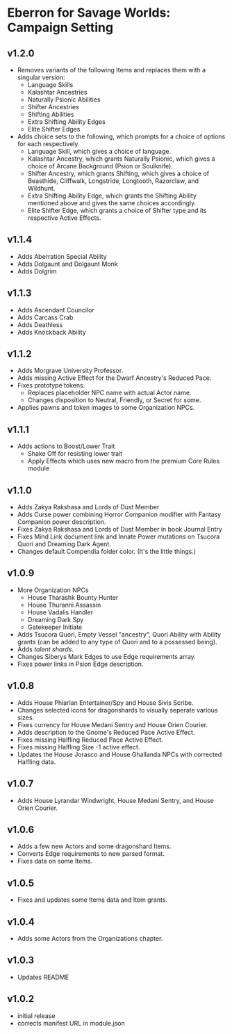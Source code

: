 # Eberron for Savage Worlds: Campaign Setting

## v1.2.0

- Removes variants of the following Items and replaces them with a singular version:
  - Language Skills
  - Kalashtar Ancestries
  - Naturally Psionic Abilities
  - Shifter Ancestries
  - Shifting Abilities
  - Extra Shifting Ability Edges
  - Elite Shifter Edges
- Adds choice sets to the following, which prompts for a choice of options for each respectively.
  - Language Skill, which gives a choice of language.
  - Kalashtar Ancestry, which grants Naturally Psionic, which gives a choice of Arcane Background (Psion or Soulknife).
  - Shifter Ancestry, which grants Shifting, which gives a choice of Beasthide, Cliffwalk, Longstride, Longtooth, Razorclaw, and Wildhunt.
  - Extra Shifting Ability Edge, which grants the Shifting Ability mentioned above and gives the same choices accordingly.
  - Elite Shifter Edge, which grants a choice of Shifter type and its respective Active Effects.

## v1.1.4

- Adds Aberration Special Ability
- Adds Dolgaunt and Dolgaunt Monk
- Adds Dolgrim

## v1.1.3

- Adds Ascendant Councilor
- Adds Carcass Crab
- Adds Deathless
- Adds Knockback Ability

## v1.1.2

- Adds Morgrave University Professor.
- Adds missing Active Effect for the Dwarf Ancestry's Reduced Pace.
- Fixes prototype tokens.
  - Replaces placeholder NPC name with actual Actor name.
  - Changes disposition to Neutral, Friendly, or Secret for some.
- Applies pawns and token images to some Organization NPCs.

## v1.1.1

- Adds actions to Boost/Lower Trait
  - Shake Off for resisting lower trait
  - Apply Effects which uses new macro from the premium Core Rules module

## v1.1.0

- Adds Zakya Rakshasa and Lords of Dust Member
- Adds Curse power combining Horror Companion modifier with Fantasy Companion power description.
- Fixes Zakya Rakshasa and Lords of Dust Member in book Journal Entry
- Fixes Mind Link document link and Innate Power mutations on Tsucora Quori and Dreaming Dark Agent.
- Changes default Compendia folder color. (It's the little things.)

## v1.0.9

- More Organization NPCs
  - House Tharashk Bounty Hunter
  - House Thuranni Assassin
  - House Vadalis Handler
  - Dreaming Dark Spy
  - Gatekeeper Initiate
- Adds Tsucora Quori, Empty Vessel "ancestry", Quori Ability with Ability grants (can be added to any type of Quori and to a possessed being).
- Adds _talent shards_.
- Changes Siberys Mark Edges to use Edge requirements array.
- Fixes power links in Psion Edge description.

## v1.0.8

- Adds House Phiarlan Entertainer/Spy and House Sivis Scribe.
- Changes selected icons for dragonshards to visually seperate various sizes.
- Fixes currency for House Medani Sentry and House Orien Courier.
- Adds description to the Gnome's Reduced Pace Active Effect.
- Fixes missing Halfling Reduced Pace Active Effect.
- Fixes missing Halfling Size -1 active effect.
- Updates the House Jorasco and House Ghallanda NPCs with corrected Halfling data.

## v1.0.7

- Adds House Lyrandar Windwright, House Medani Sentry, and House Orien Courier.

## v1.0.6

- Adds a few new Actors and some dragonshard Items.
- Converts Edge requirements to new parsed format.
- Fixes data on some Items.

## v1.0.5

- Fixes and updates some Items data and Item grants.

## v1.0.4

- Adds some Actors from the Organizations chapter.

## v1.0.3

- Updates README

## v1.0.2

- initial release
- corrects manifest URL in module.json
